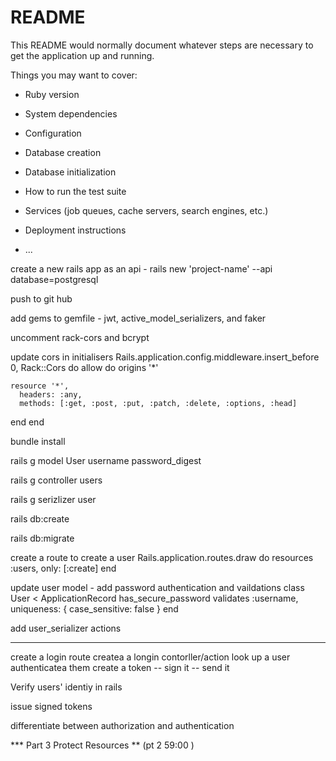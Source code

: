 # README

This README would normally document whatever steps are necessary to get the
application up and running.

Things you may want to cover:

* Ruby version

* System dependencies

* Configuration

* Database creation

* Database initialization

* How to run the test suite

* Services (job queues, cache servers, search engines, etc.)

* Deployment instructions

* ...


create a new rails app as an api - rails new 'project-name' --api database=postgresql

push to git hub

add gems to gemfile - jwt, active_model_serializers, and faker

uncomment rack-cors and bcrypt

update cors in initialisers
Rails.application.config.middleware.insert_before 0, Rack::Cors do
  allow do
    origins '*'
 
    resource '*',
      headers: :any,
      methods: [:get, :post, :put, :patch, :delete, :options, :head]
  end
end


bundle install


rails g model User username password_digest

rails g controller users

rails g serizlizer user

rails db:create

rails db:migrate

create a route to create a user
Rails.application.routes.draw do
  resources :users, only: [:create]
end


update user model - add password authentication and vaildations
class User < ApplicationRecord
  has_secure_password
  validates :username, uniqueness: { case_sensitive: false }
end

add user_serializer actions

----
create a login route
createa a longin contorller/action
look up a user
authenticatea them
create a token
-- sign it
-- send it


Verify users' identiy in rails

issue signed tokens

differentiate between authorization and authentication 




*** Part 3 Protect Resources ** (pt 2 59:00 )


